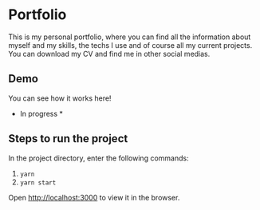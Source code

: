 # Portfolio

This is my personal portfolio, where you can find all the information about myself and my skills, the techs I use and of course all my current projects. You can download my CV and find me in other social medias.

## Demo

You can see how it works here!

* In progress *

## Steps to run the project

In the project directory, enter the following commands:

1. `yarn`
2. `yarn start`

Open [http://localhost:3000](http://localhost:3000) to view it in the browser.
